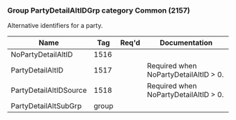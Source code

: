 ### Group PartyDetailAltIDGrp category Common (2157)

Alternative identifiers for a party.

| Name                   | Tag   | Req'd | Documentation                         |
|------------------------|-------|----------|---------------------------------------|
| NoPartyDetailAltID     | 1516  |       |                                       |
| PartyDetailAltID       | 1517  |       | Required when NoPartyDetailAltID > 0. |
| PartyDetailAltIDSource | 1518  |       | Required when NoPartyDetailAltID > 0. |
| PartyDetailAltSubGrp   | group |       |                                       |


